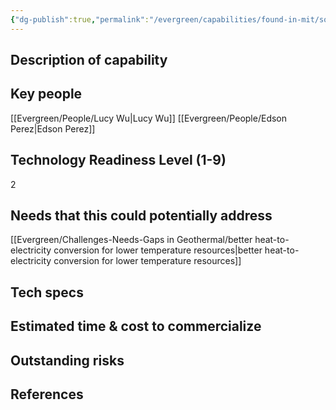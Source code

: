```yaml
---
{"dg-publish":true,"permalink":"/evergreen/capabilities/found-in-mit/soft-magnetic-materials/","tags":["capability","rtcnl"]}
---
```



## Description of capability


## Key people
[[Evergreen/People/Lucy Wu\|Lucy Wu]]
[[Evergreen/People/Edson Perez\|Edson Perez]]

## Technology Readiness Level (1-9)
2

## Needs that this could potentially address
[[Evergreen/Challenges-Needs-Gaps in Geothermal/better heat-to-electricity conversion for lower temperature resources\|better heat-to-electricity conversion for lower temperature resources]]

## Tech specs


## Estimated time & cost to commercialize


## Outstanding risks


## References